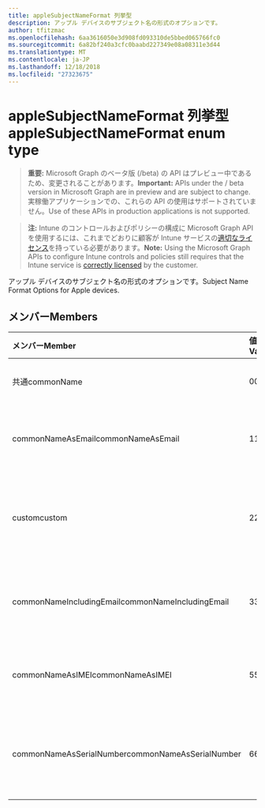 ```yaml
---
title: appleSubjectNameFormat 列挙型
description: アップル デバイスのサブジェクト名の形式のオプションです。
author: tfitzmac
ms.openlocfilehash: 6aa3616050e3d908fd093310de5bbed065766fc0
ms.sourcegitcommit: 6a82bf240a3cfc0baabd227349e08a08311e3d44
ms.translationtype: MT
ms.contentlocale: ja-JP
ms.lasthandoff: 12/18/2018
ms.locfileid: "27323675"
---
```

# <a name="applesubjectnameformat-enum-type"></a><span data-ttu-id="a762e-103">appleSubjectNameFormat 列挙型</span><span class="sxs-lookup"><span data-stu-id="a762e-103">appleSubjectNameFormat enum type</span></span>

> <span data-ttu-id="a762e-104">**重要:** Microsoft Graph のベータ版 (/beta) の API はプレビュー中であるため、変更されることがあります。</span><span class="sxs-lookup"><span data-stu-id="a762e-104">**Important:** APIs under the / beta version in Microsoft Graph are in preview and are subject to change.</span></span> <span data-ttu-id="a762e-105">実稼働アプリケーションでの、これらの API の使用はサポートされていません。</span><span class="sxs-lookup"><span data-stu-id="a762e-105">Use of these APIs in production applications is not supported.</span></span>

> <span data-ttu-id="a762e-106">**注:** Intune のコントロールおよびポリシーの構成に Microsoft Graph API を使用するには、これまでどおりに顧客が Intune サービスの[適切なライセンス](https://go.microsoft.com/fwlink/?linkid=839381)を持っている必要があります。</span><span class="sxs-lookup"><span data-stu-id="a762e-106">**Note:** Using the Microsoft Graph APIs to configure Intune controls and policies still requires that the Intune service is [correctly licensed](https://go.microsoft.com/fwlink/?linkid=839381) by the customer.</span></span>

<span data-ttu-id="a762e-107">アップル デバイスのサブジェクト名の形式のオプションです。</span><span class="sxs-lookup"><span data-stu-id="a762e-107">Subject Name Format Options for Apple devices.</span></span>
## <a name="members"></a><span data-ttu-id="a762e-108">メンバー</span><span class="sxs-lookup"><span data-stu-id="a762e-108">Members</span></span>
|<span data-ttu-id="a762e-109">メンバー</span><span class="sxs-lookup"><span data-stu-id="a762e-109">Member</span></span>|<span data-ttu-id="a762e-110">値</span><span class="sxs-lookup"><span data-stu-id="a762e-110">Value</span></span>|<span data-ttu-id="a762e-111">説明</span><span class="sxs-lookup"><span data-stu-id="a762e-111">Description</span></span>|
|:---|:---|:---|
|<span data-ttu-id="a762e-112">共通</span><span class="sxs-lookup"><span data-stu-id="a762e-112">commonName</span></span>|<span data-ttu-id="a762e-113">0</span><span class="sxs-lookup"><span data-stu-id="a762e-113">0</span></span>|<span data-ttu-id="a762e-114">共通名です。</span><span class="sxs-lookup"><span data-stu-id="a762e-114">Common name.</span></span>|
|<span data-ttu-id="a762e-115">commonNameAsEmail</span><span class="sxs-lookup"><span data-stu-id="a762e-115">commonNameAsEmail</span></span>|<span data-ttu-id="a762e-116">1</span><span class="sxs-lookup"><span data-stu-id="a762e-116">1</span></span>|<span data-ttu-id="a762e-117">電子メールとの共通名です。</span><span class="sxs-lookup"><span data-stu-id="a762e-117">Common name as email.</span></span>|
|<span data-ttu-id="a762e-118">custom</span><span class="sxs-lookup"><span data-stu-id="a762e-118">custom</span></span>|<span data-ttu-id="a762e-119">2</span><span class="sxs-lookup"><span data-stu-id="a762e-119">2</span></span>|<span data-ttu-id="a762e-120">カスタムのサブジェクト名の形式です。</span><span class="sxs-lookup"><span data-stu-id="a762e-120">Custom subject name format.</span></span>|
|<span data-ttu-id="a762e-121">commonNameIncludingEmail</span><span class="sxs-lookup"><span data-stu-id="a762e-121">commonNameIncludingEmail</span></span>|<span data-ttu-id="a762e-122">3</span><span class="sxs-lookup"><span data-stu-id="a762e-122">3</span></span>|<span data-ttu-id="a762e-123">メールを含む共通の名前です。</span><span class="sxs-lookup"><span data-stu-id="a762e-123">Common Name Including Email.</span></span>|
|<span data-ttu-id="a762e-124">commonNameAsIMEI</span><span class="sxs-lookup"><span data-stu-id="a762e-124">commonNameAsIMEI</span></span>|<span data-ttu-id="a762e-125">5</span><span class="sxs-lookup"><span data-stu-id="a762e-125">5</span></span>|<span data-ttu-id="a762e-126">IMEI として共通の名前です。</span><span class="sxs-lookup"><span data-stu-id="a762e-126">Common Name As IMEI.</span></span>|
|<span data-ttu-id="a762e-127">commonNameAsSerialNumber</span><span class="sxs-lookup"><span data-stu-id="a762e-127">commonNameAsSerialNumber</span></span>|<span data-ttu-id="a762e-128">6</span><span class="sxs-lookup"><span data-stu-id="a762e-128">6</span></span>|<span data-ttu-id="a762e-129">シリアル番号として共通の名前です。</span><span class="sxs-lookup"><span data-stu-id="a762e-129">Common Name As Serial Number.</span></span>|





